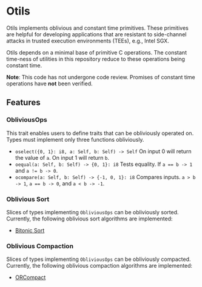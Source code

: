 # Otils

Otils implements oblivious and constant time primitives. These primitives are
helpful for developing applications that are resistant to side-channel attacks
in trusted execution environments (TEEs), e.g., Intel SGX.

Otils depends on a minimal base of primitive C operations. The constant
time-ness of utilities in this repository reduce to these operations being
constant time.

**Note**: This code has not undergone code review. Promises of constant time
operations have **not** been verified.

## Features

### ObliviousOps
This trait enables users to define traits that can be obliviously operated on.
Types must implement only three functions obliviously.
- `oselect({0, 1}: i8, a: Self, b: Self) -> Self` On input 0 will return the
value of `a`. On input 1 will return `b`.
- `oequal(a: Self, b: Self) -> {0, 1}: i8` Tests equality. If `a == b -> 1` and
`a != b -> 0`.
- `ocompare(a: Self, b: Self) -> {-1, 0, 1}: i8` Compares inputs. `a > b -> 1`,
`a == b -> 0`, and `a < b -> -1`.


### Oblivious Sort
Slices of types implementing `ObliviousOps` can be obliviously sorted.
Currently, the following oblivious sort algorithms are implemented:
- [Bitonic Sort](https://en.wikipedia.org/wiki/Bitonic_sorter)


### Oblivious Compaction
Slices of types implementing `ObliviousOps` can be obliviously compacted.
Currently, the following oblivious compaction algorithms are implemented:
- [ORCompact](https://dl.acm.org/doi/abs/10.1145/3548606.3560603)